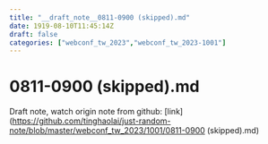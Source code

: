 ```yaml
---
title: "__draft_note__0811-0900 (skipped).md"
date: 1919-08-10T11:45:14Z
draft: false
categories: ["webconf_tw_2023","webconf_tw_2023-1001"]
---
```


# 0811-0900 (skipped).md

Draft note, watch origin note from github: [link](https://github.com/tinghaolai/just-random-note/blob/master/webconf_tw_2023/1001/0811-0900 (skipped).md)